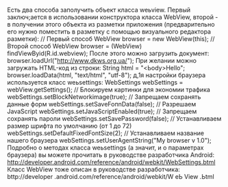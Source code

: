 Есть два способа заполучить объект класса weьview. Первый заключ;ается в использовании конструктора класса WebView, второй - в получении этого объекта из разметки приложения (предварительно его нужно поместить в разметку с помощью
визуального редактора разметки):
// Первый способ
WebView browser = new WebView(this);
// Второй способ
WebView browser = (WebView) findViewByid(R.id.webview);
После этого можно загрузить документ:
browser.loadUrl("http://www.dkws.org.ua/");
При желании можно загружать НТМL-код из строки:
String html = "<htrnl><Ьody><hl>Hello</hl></body></htrnl>";
browser.loadData(html, "text/html", "utf-8");
д,1я настройки браузера используется класс weьsettings:
WebSettings webSettings = webView.getSettings();
// Блокируем картинки для экономии трафика
webSettings.setBlockNetworkimage(true);
// Запрещаем сохранять данные форм
webSettings.setSaveFoпnData(false);
// Разрешаем JavaScript
webSettings.setJavaScriptEnaЬled(true);
// Запрещаем сохранять пароли
webSettings.setSavePassword(false);
// Устанавливаем размер шрифта по умолчанию (от 1 до 72)
webSettings.setDefaultFixedFontSize(2);
// Устанавливаем название нашего браузера
webSettings.setUserAgentString("My browser v 1.0");
Подробно о методах класса weьsettings (а значит, и о параметрах браузера) вы можете прочитать в руководстве разработчика Android:
http://developer.android.com/reference/android/webkit/WebSettings.btml
Класс WebView тоже описан в руководстве разработчика:
bttp://developer .android.com/reference/android/webkit/W еЬ View .Ьtml 
